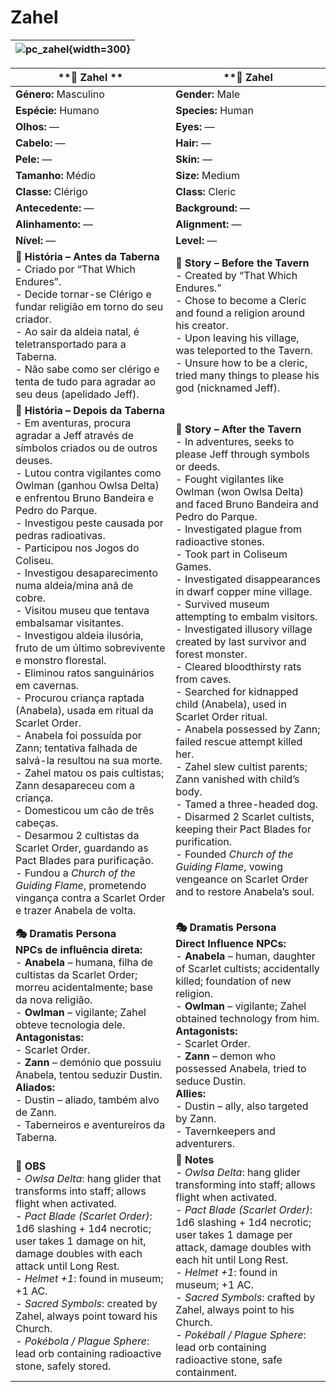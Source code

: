 # Zahel

| ![pc_zahel](assets/pc/pc_zahel.png){width=300} |
| ------------------------ |

| **🧙 Zahel **                                                                                                                                                                                                                                                                                                                                                                                                                                                                                                                                                                                                                                                                                                                                                                                                                                                                                                                                                                                                                                                                             | **🧙 Zahel                                                                                                                                                                                                                                                                                                                                                                                                                                                                                                                                                                                                                                                                                                                                                                                                                                                                                                                                                                       |
| ----------------------------------------------------------------------------------------------------------------------------------------------------------------------------------------------------------------------------------------------------------------------------------------------------------------------------------------------------------------------------------------------------------------------------------------------------------------------------------------------------------------------------------------------------------------------------------------------------------------------------------------------------------------------------------------------------------------------------------------------------------------------------------------------------------------------------------------------------------------------------------------------------------------------------------------------------------------------------------------------------------------------------------------------------------------------------------------- | -------------------------------------------------------------------------------------------------------------------------------------------------------------------------------------------------------------------------------------------------------------------------------------------------------------------------------------------------------------------------------------------------------------------------------------------------------------------------------------------------------------------------------------------------------------------------------------------------------------------------------------------------------------------------------------------------------------------------------------------------------------------------------------------------------------------------------------------------------------------------------------------------------------------------------------------------------------------------------- |
| **Género:** Masculino                                                                                                                                                                                                                                                                                                                                                                                                                                                                                                                                                                                                                                                                                                                                                                                                                                                                                                                                                                                                                                                                     | **Gender:** Male                                                                                                                                                                                                                                                                                                                                                                                                                                                                                                                                                                                                                                                                                                                                                                                                                                                                                                                                                                 |
| **Espécie:** Humano                                                                                                                                                                                                                                                                                                                                                                                                                                                                                                                                                                                                                                                                                                                                                                                                                                                                                                                                                                                                                                                                       | **Species:** Human                                                                                                                                                                                                                                                                                                                                                                                                                                                                                                                                                                                                                                                                                                                                                                                                                                                                                                                                                               |
| **Olhos:** —                                                                                                                                                                                                                                                                                                                                                                                                                                                                                                                                                                                                                                                                                                                                                                                                                                                                                                                                                                                                                                                                              | **Eyes:** —                                                                                                                                                                                                                                                                                                                                                                                                                                                                                                                                                                                                                                                                                                                                                                                                                                                                                                                                                                      |
| **Cabelo:** —                                                                                                                                                                                                                                                                                                                                                                                                                                                                                                                                                                                                                                                                                                                                                                                                                                                                                                                                                                                                                                                                             | **Hair:** —                                                                                                                                                                                                                                                                                                                                                                                                                                                                                                                                                                                                                                                                                                                                                                                                                                                                                                                                                                      |
| **Pele:** —                                                                                                                                                                                                                                                                                                                                                                                                                                                                                                                                                                                                                                                                                                                                                                                                                                                                                                                                                                                                                                                                               | **Skin:** —                                                                                                                                                                                                                                                                                                                                                                                                                                                                                                                                                                                                                                                                                                                                                                                                                                                                                                                                                                      |
| **Tamanho:** Médio                                                                                                                                                                                                                                                                                                                                                                                                                                                                                                                                                                                                                                                                                                                                                                                                                                                                                                                                                                                                                                                                        | **Size:** Medium                                                                                                                                                                                                                                                                                                                                                                                                                                                                                                                                                                                                                                                                                                                                                                                                                                                                                                                                                                 |
| **Classe:** Clérigo                                                                                                                                                                                                                                                                                                                                                                                                                                                                                                                                                                                                                                                                                                                                                                                                                                                                                                                                                                                                                                                                       | **Class:** Cleric                                                                                                                                                                                                                                                                                                                                                                                                                                                                                                                                                                                                                                                                                                                                                                                                                                                                                                                                                                |
| **Antecedente:** —                                                                                                                                                                                                                                                                                                                                                                                                                                                                                                                                                                                                                                                                                                                                                                                                                                                                                                                                                                                                                                                                        | **Background:** —                                                                                                                                                                                                                                                                                                                                                                                                                                                                                                                                                                                                                                                                                                                                                                                                                                                                                                                                                                |
| **Alinhamento:** —                                                                                                                                                                                                                                                                                                                                                                                                                                                                                                                                                                                                                                                                                                                                                                                                                                                                                                                                                                                                                                                                        | **Alignment:** —                                                                                                                                                                                                                                                                                                                                                                                                                                                                                                                                                                                                                                                                                                                                                                                                                                                                                                                                                                 |
| **Nível:** —                                                                                                                                                                                                                                                                                                                                                                                                                                                                                                                                                                                                                                                                                                                                                                                                                                                                                                                                                                                                                                                                              | **Level:** —                                                                                                                                                                                                                                                                                                                                                                                                                                                                                                                                                                                                                                                                                                                                                                                                                                                                                                                                                                     |
| **📖 História – Antes da Taberna**<br>- Criado por “That Which Endures”.<br>- Decide tornar-se Clérigo e fundar religião em torno do seu criador.<br>- Ao sair da aldeia natal, é teletransportado para a Taberna.<br>- Não sabe como ser clérigo e tenta de tudo para agradar ao seu deus (apelidado Jeff).                                                                                                                                                                                                                                                                                                                                                                                                                                                                                                                                                                                                                                                                                                                                                                              | **📖 Story – Before the Tavern**<br>- Created by “That Which Endures.”<br>- Chose to become a Cleric and found a religion around his creator.<br>- Upon leaving his village, was teleported to the Tavern.<br>- Unsure how to be a cleric, tried many things to please his god (nicknamed Jeff).                                                                                                                                                                                                                                                                                                                                                                                                                                                                                                                                                                                                                                                                                 |
| **📖 História – Depois da Taberna**<br>- Em aventuras, procura agradar a Jeff através de símbolos criados ou de outros deuses.<br>- Lutou contra vigilantes como Owlman (ganhou Owlsa Delta) e enfrentou Bruno Bandeira e Pedro do Parque.<br>- Investigou peste causada por pedras radioativas.<br>- Participou nos Jogos do Coliseu.<br>- Investigou desaparecimento numa aldeia/mina anã de cobre.<br>- Visitou museu que tentava embalsamar visitantes.<br>- Investigou aldeia ilusória, fruto de um último sobrevivente e monstro florestal.<br>- Eliminou ratos sanguinários em cavernas.<br>- Procurou criança raptada (Anabela), usada em ritual da Scarlet Order.<br>- Anabela foi possuída por Zann; tentativa falhada de salvá-la resultou na sua morte.<br>- Zahel matou os pais cultistas; Zann desapareceu com a criança.<br>- Domesticou um cão de três cabeças.<br>- Desarmou 2 cultistas da Scarlet Order, guardando as Pact Blades para purificação.<br>- Fundou a *Church of the Guiding Flame*, prometendo vingança contra a Scarlet Order e trazer Anabela de volta. | **📖 Story – After the Tavern**<br>- In adventures, seeks to please Jeff through symbols or deeds.<br>- Fought vigilantes like Owlman (won Owlsa Delta) and faced Bruno Bandeira and Pedro do Parque.<br>- Investigated plague from radioactive stones.<br>- Took part in Coliseum Games.<br>- Investigated disappearances in dwarf copper mine village.<br>- Survived museum attempting to embalm visitors.<br>- Investigated illusory village created by last survivor and forest monster.<br>- Cleared bloodthirsty rats from caves.<br>- Searched for kidnapped child (Anabela), used in Scarlet Order ritual.<br>- Anabela possessed by Zann; failed rescue attempt killed her.<br>- Zahel slew cultist parents; Zann vanished with child’s body.<br>- Tamed a three-headed dog.<br>- Disarmed 2 Scarlet cultists, keeping their Pact Blades for purification.<br>- Founded *Church of the Guiding Flame*, vowing vengeance on Scarlet Order and to restore Anabela’s soul. |
| **🎭 Dramatis Persona**<br>**NPCs de influência direta:**<br>- **Anabela** – humana, filha de cultistas da Scarlet Order; morreu acidentalmente; base da nova religião.<br>- **Owlman** – vigilante; Zahel obteve tecnologia dele.<br>**Antagonistas:**<br>- Scarlet Order.<br>- **Zann** – demónio que possuiu Anabela, tentou seduzir Dustin.<br>**Aliados:**<br>- Dustin – aliado, também alvo de Zann.<br>- Taberneiros e aventureiros da Taberna.                                                                                                                                                                                                                                                                                                                                                                                                                                                                                                                                                                                                                                    | **🎭 Dramatis Persona**<br>**Direct Influence NPCs:**<br>- **Anabela** – human, daughter of Scarlet cultists; accidentally killed; foundation of new religion.<br>- **Owlman** – vigilante; Zahel obtained technology from him.<br>**Antagonists:**<br>- Scarlet Order.<br>- **Zann** – demon who possessed Anabela, tried to seduce Dustin.<br>**Allies:**<br>- Dustin – ally, also targeted by Zann.<br>- Tavernkeepers and adventurers.                                                                                                                                                                                                                                                                                                                                                                                                                                                                                                                                       |
| **🔮 OBS**<br>- *Owlsa Delta*: hang glider that transforms into staff; allows flight when activated.<br>- *Pact Blade (Scarlet Order)*: 1d6 slashing + 1d4 necrotic; user takes 1 damage on hit, damage doubles with each attack until Long Rest.<br>- *Helmet +1*: found in museum; +1 AC.<br>- *Sacred Symbols*: created by Zahel, always point toward his Church.<br>- *Pokébola / Plague Sphere*: lead orb containing radioactive stone, safely stored.                                                                                                                                                                                                                                                                                                                                                                                                                                                                                                                                                                                                                               | **🔮 Notes**<br>- *Owlsa Delta*: hang glider transforming into staff; allows flight when activated.<br>- *Pact Blade (Scarlet Order)*: 1d6 slashing + 1d4 necrotic; user takes 1 damage per attack, damage doubles with each hit until Long Rest.<br>- *Helmet +1*: found in museum; +1 AC.<br>- *Sacred Symbols*: crafted by Zahel, always point to his Church.<br>- *Pokéball / Plague Sphere*: lead orb containing radioactive stone, safe containment.                                                                                                                                                                                                                                                                                                                                                                                                                                                                                                                       |
